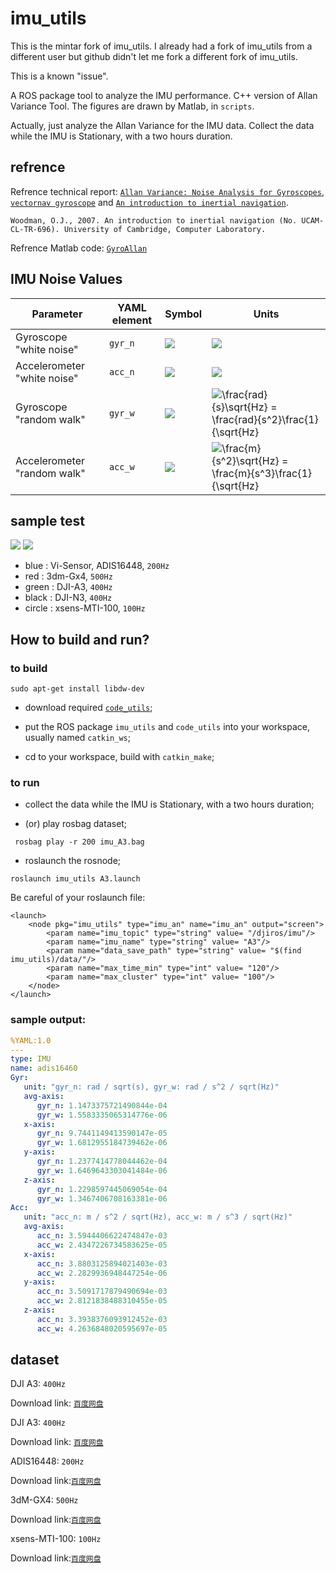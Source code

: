 # imu_utils

This is the mintar fork of imu_utils.
I already had a fork of imu_utils from a different user but github didn't let me fork a different fork of imu_utils.

This is a known "issue". 


A ROS package tool to analyze the IMU performance. C++ version of Allan Variance Tool. 
The figures are drawn by Matlab, in `scripts`.

Actually, just analyze the Allan Variance for the IMU data. Collect the data while the IMU is Stationary, with a two hours duration.

## refrence

Refrence technical report: [`Allan Variance: Noise Analysis for Gyroscopes`](http://cache.freescale.com/files/sensors/doc/app_note/AN5087.pdf "Allan Variance: Noise Analysis for Gyroscopes"), [`vectornav gyroscope`](https://www.vectornav.com/support/library/gyroscope "vectornav gyroscope") and 
[`An introduction to inertial navigation`](http://www.cl.cam.ac.uk/techreports/UCAM-CL-TR-696.html "An introduction to inertial navigation").

```
Woodman, O.J., 2007. An introduction to inertial navigation (No. UCAM-CL-TR-696). University of Cambridge, Computer Laboratory.
```
Refrence Matlab code: [`GyroAllan`](https://github.com/XinLiGitHub/GyroAllan "GyroAllan")

## IMU Noise Values

Parameter | YAML element | Symbol | Units
--- | --- | --- | ---
Gyroscope "white noise" | `gyr_n` | <img src="https://latex.codecogs.com/svg.latex?{%5Csigma_g}"> | <img src="https://latex.codecogs.com/svg.latex?{%5Cfrac%7Brad%7D%7Bs%7D%5Cfrac%7B1%7D%7B%5Csqrt%7BHz%7D%7D}">
Accelerometer "white noise" | `acc_n` | <img src="https://latex.codecogs.com/svg.latex?{%5Csigma_a}"> | <img src="https://latex.codecogs.com/svg.latex?{%5Cfrac%7Bm%7D%7Bs^2%7D%5Cfrac%7B1%7D%7B%5Csqrt%7BHz%7D%7D}">
Gyroscope "random walk" | `gyr_w` | <img src="https://latex.codecogs.com/svg.latex?{%5Csigma_b_g}"> | <img src="https://latex.codecogs.com/svg.image?\frac{rad}{s}\sqrt{Hz}&space;=&space;\frac{rad}{s^2}\frac{1}{\sqrt{Hz}" title="\frac{rad}{s}\sqrt{Hz} = \frac{rad}{s^2}\frac{1}{\sqrt{Hz}" />
Accelerometer "random walk" | `acc_w` | <img src="https://latex.codecogs.com/svg.latex?{%5Csigma_b_a}"> | <img src="https://latex.codecogs.com/svg.image?\frac{m}{s^2}\sqrt{Hz}&space;=&space;\frac{m}{s^3}\frac{1}{\sqrt{Hz}" title="\frac{m}{s^2}\sqrt{Hz} = \frac{m}{s^3}\frac{1}{\sqrt{Hz}" />

## sample test

<img src="figure/gyr.jpg">
<img src="figure/acc.jpg">

* blue  : Vi-Sensor, ADIS16448, `200Hz`
* red   : 3dm-Gx4, `500Hz`
* green : DJI-A3, `400Hz`
* black : DJI-N3, `400Hz`
* circle : xsens-MTI-100, `100Hz`

## How to build and run?

### to build

```
sudo apt-get install libdw-dev
```

* download required [`code_utils`](https://github.com/gaowenliang/code_utils "code_utils");

* put the ROS package `imu_utils` and `code_utils` into your workspace, usually named `catkin_ws`;

* cd to your workspace, build with `catkin_make`;


### to run

* collect the data while the IMU is Stationary, with a two hours duration;

* (or) play rosbag dataset;

```
 rosbag play -r 200 imu_A3.bag
```

* roslaunch the rosnode;

```
roslaunch imu_utils A3.launch
```

Be careful of your roslaunch file:

```
<launch>
    <node pkg="imu_utils" type="imu_an" name="imu_an" output="screen">
        <param name="imu_topic" type="string" value= "/djiros/imu"/>
        <param name="imu_name" type="string" value= "A3"/>
        <param name="data_save_path" type="string" value= "$(find imu_utils)/data/"/>
        <param name="max_time_min" type="int" value= "120"/>
        <param name="max_cluster" type="int" value= "100"/>
    </node>
</launch>
```

### sample output:

```yaml
%YAML:1.0
---
type: IMU
name: adis16460
Gyr:
   unit: "gyr_n: rad / sqrt(s), gyr_w: rad / s^2 / sqrt(Hz)"
   avg-axis:
      gyr_n: 1.1473375721490844e-04
      gyr_w: 1.5583335065314776e-06
   x-axis:
      gyr_n: 9.7441149413590147e-05
      gyr_w: 1.6812955184739462e-06
   y-axis:
      gyr_n: 1.2377414778044462e-04
      gyr_w: 1.6469643303041484e-06
   z-axis:
      gyr_n: 1.2298597445069054e-04
      gyr_w: 1.3467406708163381e-06
Acc:
   unit: "acc_n: m / s^2 / sqrt(Hz), acc_w: m / s^3 / sqrt(Hz)"
   avg-axis:
      acc_n: 3.5944406622474847e-03
      acc_w: 2.4347226734583625e-05
   x-axis:
      acc_n: 3.8803125894021403e-03
      acc_w: 2.2829936948447254e-06
   y-axis:
      acc_n: 3.5091717879490694e-03
      acc_w: 2.8121838488310455e-05
   z-axis:
      acc_n: 3.3938376093912452e-03
      acc_w: 4.2636848020595697e-05
```

## dataset

DJI A3: `400Hz`

Download link: [`百度网盘`](https://pan.baidu.com/s/1jJYg8R0 "DJI A3")


DJI A3: `400Hz`

Download link: [`百度网盘`](https://pan.baidu.com/s/1pLXGqx1 "DJI N3")


ADIS16448: `200Hz`
 
Download link:[`百度网盘`](https://pan.baidu.com/s/1dGd0mn3 "ADIS16448")

3dM-GX4: `500Hz`

Download link:[`百度网盘`](https://pan.baidu.com/s/1ggcan9D "GX4")

xsens-MTI-100: `100Hz`

Download link:[`百度网盘`](https://pan.baidu.com/s/1i64xkgP "MTI-100")
